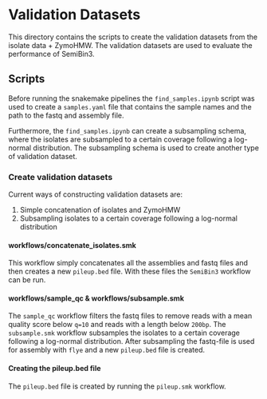 # Validation Datasets
This directory contains the scripts to create the validation datasets from the isolate data + ZymoHMW. The validation datasets are used to evaluate the performance of SemiBin3.

## Scripts
Before running the snakemake pipelines the `find_samples.ipynb` script was used to create a `samples.yaml` file that contains the sample names and the path to the fastq and assembly file.

Furthermore, the `find_samples.ipynb` can create a subsampling schema, where the isolates are subsampled to a certain coverage following a log-normal distribution. The subsampling schema is used to create another type of validation dataset.

### Create validation datasets
Current ways of constructing validation datasets are:
1. Simple concatenation of isolates and ZymoHMW
2. Subsampling isolates to a certain coverage following a log-normal distribution

#### workflows/concatenate_isolates.smk
This workflow simply concatenates all the assemblies and fastq files and then creates a new `pileup.bed` file. With these files the `SemiBin3` workflow can be run.

#### workflows/sample_qc & workflows/subsample.smk
The `sample_qc` workflow filters the fastq files to remove reads with a mean quality score below `q=10` and reads with a length below `200bp`. The `subsample.smk` workflow subsamples the isolates to a certain coverage following a log-normal distribution. After subsampling the fastq-file is used for assembly with `flye` and a new `pileup.bed` file is created.


#### Creating the pileup.bed file
The `pileup.bed` file is created by running the `pileup.smk` workflow.



